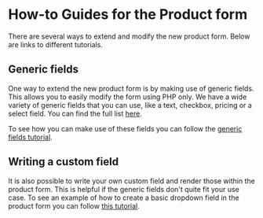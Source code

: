# How-to Guides for the Product form

There are several ways to extend and modify the new product form. Below are links to different tutorials.

## Generic fields

One way to extend the new product form is by making use of generic fields. This allows you to easily modify the form using PHP only. We have a wide variety of generic fields that you can use, like a text, checkbox, pricing or a select field. You can find the full list [here](https://github.com/poocommerce/poocommerce/blob/trunk/packages/js/product-editor/src/blocks/generic/README.md).

To see how you can make use of these fields you can follow the [generic fields tutorial](https://github.com/poocommerce/poocommerce/blob/trunk/docs/product-editor-development/how-to-guides/generic-fields-tutorial.md).

## Writing a custom field

It is also possible to write your own custom field and render those within the product form. This is helpful if the generic fields don't quite fit your use case.
To see an example of how to create a basic dropdown field in the product form you can follow [this tutorial](https://github.com/poocommerce/poocommerce/blob/trunk/docs/product-editor-development/how-to-guides/custom-field-tutorial.md).
